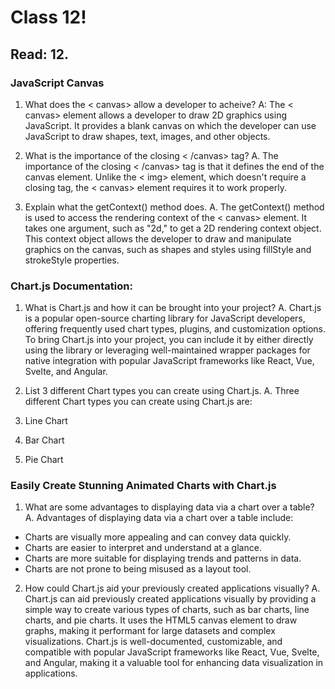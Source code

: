 # Class 12!


## Read: 12.

### JavaScript Canvas

1. What does the < canvas> allow a developer to acheive?
A: The < canvas> element allows a developer to draw 2D graphics using JavaScript. It provides a blank canvas on which the developer can use JavaScript to draw shapes, text, images, and other objects.

2. What is the importance of the closing < /canvas> tag?
A. The importance of the closing < /canvas> tag is that it defines the end of the canvas element. Unlike the < img> element, which doesn't require a closing tag, the < canvas> element requires it to work properly.

3. Explain what the getContext() method does.
A. The getContext() method is used to access the rendering context of the < canvas> element. It takes one argument, such as "2d," to get a 2D rendering context object. This context object allows the developer to draw and manipulate graphics on the canvas, such as shapes and styles using fillStyle and strokeStyle properties.

### Chart.js Documentation:

1. What is Chart.js and how it can be brought into your project?
A. Chart.js is a popular open-source charting library for JavaScript developers, offering frequently used chart types, plugins, and customization options. To bring Chart.js into your project, you can include it by either directly using the library or leveraging well-maintained wrapper packages for native integration with popular JavaScript frameworks like React, Vue, Svelte, and Angular.

2. List 3 different Chart types you can create using Chart.js.
A. Three different Chart types you can create using Chart.js are:
  1. Line Chart
  2. Bar Chart
  3. Pie Chart
### Easily Create Stunning Animated Charts with Chart.js
1. What are some advantages to displaying data via a chart over a table?
A. Advantages of displaying data via a chart over a table include:
  * Charts are visually more appealing and can convey data quickly.
  * Charts are easier to interpret and understand at a glance.
  * Charts are more suitable for displaying trends and patterns in data.
  * Charts are not prone to being misused as a layout tool.

2. How could Chart.js aid your previously created applications visually?
A. Chart.js can aid previously created applications visually by providing a simple way to create various types of charts, such as bar charts, line charts, and pie charts. It uses the HTML5 canvas element to draw graphs, making it performant for large datasets and complex visualizations. Chart.js is well-documented, customizable, and compatible with popular JavaScript frameworks like React, Vue, Svelte, and Angular, making it a valuable tool for enhancing data visualization in applications.